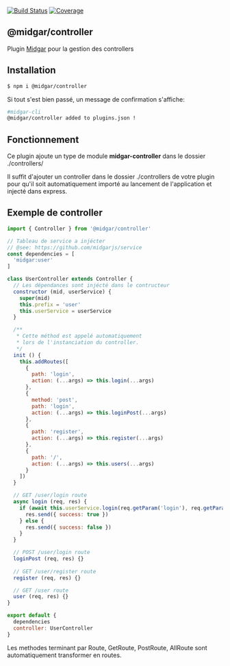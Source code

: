 [![Build Status](https://drone.midgar.io/api/badges/Midgar/controller/status.svg)](https://drone.midgar.io/Midgar/controller)
[![Coverage](https://sonar.midgar.io/api/project_badges/measure?project=midgar-controller&metric=coverage)](https://sonar.midgar.io/dashboard?id=midgar-controller)


## @midgar/controller

Plugin [Midgar](https://github.com/midgarjs/midgar) pour la gestion des controllers

## Installation

```sh
$ npm i @midgar/controller
```

Si tout s'est bien passé, un message de confirmation s'affiche:
```sh
#midgar-cli
@midgar/controller added to plugins.json !
```

## Fonctionnement
Ce plugin ajoute un type de module **midgar-controller** dans le dossier ./controllers/

Il suffit d'ajouter un controller dans le dossier ./controllers de votre plugin pour qu'il soit automatiquement importé au lancement de l'application et injecté dans express.

## Exemple de controller

```js
import { Controller } from '@midgar/controller' 

// Tableau de service a injécter
// @see: https://github.com/midgarjs/service
const dependencies = [
  'midgar:user'
]

class UserController extends Controller {
  // Les dépendances sont injécté dans le contructeur
  constructor (mid, userService) {
    super(mid)
    this.prefix = 'user'
    this.userService = userService
  }

  /**
   * Cette méthod est appelé automatiquement
   * lors de l'instanciation du controller.
   */
  init () {
    this.addRoutes([
      {
        path: 'login',
        action: (...args) => this.login(...args)
      },      
      {
        method: 'post',
        path: 'login',
        action: (...args) => this.loginPost(...args)
      },
      {
        path: 'register',
        action: (...args) => this.register(...args)
      },
      {
        path: '/',
        action: (...args) => this.users(...args)
      }
    ])
  }

  // GET /user/login route
  async login (req, res) {
    if (await this.userService.login(req.getParam('login'), req.getParam('password', false))) {
      res.send({ success: true })
    } else {
      res.send({ success: false })
    }
  }

  // POST /user/login route
  loginPost (req, res) {}
  
  // GET /user/register route
  register (req, res) {}

  // GET /user route
  user (req, res) {}
}

export default {
  dependencies
  controller: UserController
}
```
Les methodes terminant par Route, GetRoute, PostRoute, AllRoute sont automatiquement transformer en routes.